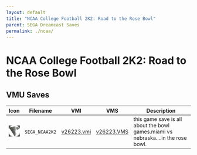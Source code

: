 ```yaml
---
layout: default
title: "NCAA College Football 2K2: Road to the Rose Bowl"
parent: SEGA Dreamcast Saves
permalink: ./ncaa/
---
```

# NCAA College Football 2K2: Road to the Rose Bowl

## VMU Saves

| Icon | Filename | VMI | VMS | Description |
|------|----------|-----|-----|-------------|
| ![NCAA College Football 2K2: Road to the Rose Bowl](../icons/SEGA_NCAA2K2.GIF) | `SEGA_NCAA2K2` | [v26223.vmi](v26223.vmi) | [v26223.VMS](v26223.VMS) | this game save is all about the bowl games.miami vs nebraska....in the rose bowl.  |
